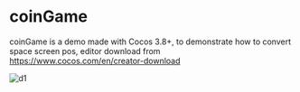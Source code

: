 # coinGame
coinGame is a demo made with Cocos 3.8+, to demonstrate how to convert space screen pos, editor download from https://www.cocos.com/en/creator-download 


![d1](https://github.com/iwae/coinGame/assets/26038745/f05e226b-317f-4a66-8ab9-01bb6f7585cf)
